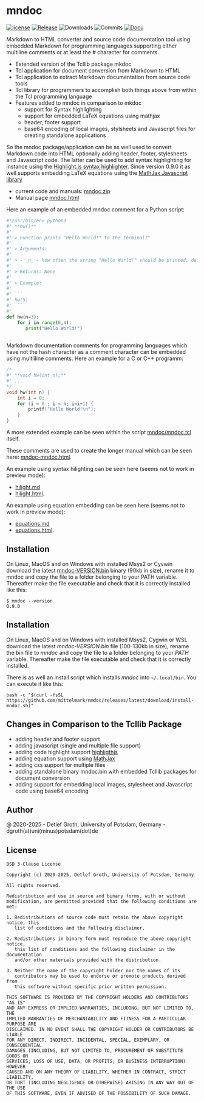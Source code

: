 # mndoc

[![license](https://img.shields.io/badge/license-BSD-lightgray.svg)](https://opensource.org/license/bsd)
[![Release](https://img.shields.io/github/v/release/mittelmark/mndoc.svg?label=current+release)](https://github.com/mittelmark/mndoc/releases)
![Downloads](https://img.shields.io/github/downloads/mittelmark/mndoc/total)
![Commits](https://img.shields.io/github/commits-since/mittelmark/mndoc/latest)
[![Docu](https://img.shields.io/badge/Docu-blue)](http://htmlpreview.github.io/?https://github.com/mittelmark/mndoc/blob/master/mndoc/mndoc.html)

Markdown to HTML converter and source code documentation tool using embedded Markdown for programming
languages supporting either multiline comments or at least the # character for comments.

* Extended version of the Tcllib package mkdoc
* Tcl application for document conversion from Markdown to HTML
* Tcl application to extract Markdown documentation from source code tools
* Tcl library for  programmers to accomplish both things above from within the
  Tcl programming language
* Features added to mndoc in comparison to mkdoc
    * support for Syntax highlighting
    * support for embedded LaTeX equations using mathjax
    * header, footer support
    * base64 encoding of local images, stylsheets and Javascript files for 
      creating standalone applications

So the mndoc package/application can be as well  used to  convert  Markdown  code into HTML  optionally  adding
header, footer, stylesheets and Javascript code. The latter can be used to add
syntax   highlighting   for   instance   using   the [Highlight.js syntax   highlighter](https://github.com/highlightjs).
Since version 0.9.0 it as well supports embedding LaTeX equations using the
[MathJax Javascript library](https://www.mathjax.org/)

* current code and manuals:  [mndoc.zip](https://github.com/mittelmark/mndoc/archive/refs/heads/main.zip)
* Manual page [mndoc.html](http://htmlpreview.github.io/?https://github.com/mittelmark/mndoc/blob/master/mndoc/mndoc.html)

Here an example of an embedded mndoc comment for a Python script:

```python
#!/usr/bin/env python3
#' **hw()**
#'  
#' > Function prints "Hello World!" to the terminal!"
#'  
#' > Arguments: 
#'  
#' > - _n_ - how often the string "Hello World!" should be printed, default: 3 
#'  
#' > Returns: None
#'  
#' > Example:
#'  
#' ```
#' hw(5)
#' ```
#'   
def hw(n=3):
    for i in range(0,n):  
       print("Hello World!")
    
```

Markdown  documentation  comments for programming languages which have not the
hash  character  as a  comment  character  can be  embedded  using  multliline
comments. Here an example for a C or C++ programm:

```c
/*
#' **void hw(int n);**
#' ...
*/
void hw(int n) {
    int i = 0;
    for (i = 0 ; i < n; i=i+1) {
        printf("Hello World!\n");
    }
}
```   

A more extended example can be seen within the script
[mndoc/mndoc.tcl](https://github.com/mittelmark/mndoc/blob/main/mndoc/mndoc.tcl)
itself. 

These comments are used to create the longer manual which can be seen here: 
[mndoc-mndoc.html](http://htmlpreview.github.io/?https://github.com/mittelmark/mndoc/blob/master/mndoc/mndoc-mndoc.html).

An example using syntax hilighting can be seen here (seems not to work in preview mode):

* [hilight.md](https://github.com/mittelmark/mndoc/blob/master/examples/hilight.md)
* [hilight.html](http://htmlpreview.github.io/?https://github.com/mittelmark/mndoc/blob/master/examples/hilight.html).

An example using equation embedding can be seen here (seems not to work in preview mode):

* [equations.md](https://github.com/mittelmark/mndoc/blob/master/examples/equations.md)
* [equations.html](http://htmlpreview.github.io/?https://github.com/mittelmark/mndoc/blob/master/examples/equations.html).

## Installation

On Linux, MacOS and on Windows with installed Msys2 or Cyvwin download the latest
[mndoc-VERSION.bin](https://github.com/mittelmark/mndoc/releases) binary (90kb in size), rename
it to mndoc and copy the file to a folder belonging to your PATH variable. 
Thereafter make the file executable and check that it is correctly installed like
this:

```
$ mndoc --version
0.9.0
```

## Installation

On Linux, MacOS and on Windows  with  installed  Msys2, Cygwin or WSL   download the
latest  _mndoc-VERSION.bin_ file  (100-130kb in size), rename the bin file to
_mndoc_  and  copy  the  file  to a  folder  belonging  to your  _PATH_  variable.
Thereafter make the file executable and check that it is correctly  installed.

There is as well an install script which installs _mndoc_ 
into `~/.local/bin`. You can execute it like this:

```
bash -c "$(curl -fsSL https://github.com/mittelmark/nmdoc/releases/latest/download/install-mndoc.sh)"
```

## Changes in Comparison to the Tcllib Package

- adding header and footer support
- adding javascript (single and multiple file support)
- adding code highlight support [highligthjs](https://highlightjs.org/)
- adding equation support using [MathJax](https://www.mathjax.org/)
- adding css support for multiple files
- adding  standalone  binary  mndoc.bin  with  embedded  Tcllib  packages  for
  document conversion
- adding support for embedding  local images,  stylesheet and Javascript  code
  using base64 encoding

## Author

@ 2020-2025 - Detlef  Groth,  University  of  Potsdam,  Germany  -
  dgroth(at)uni(minus)potsdam(dot)de

## License


```
BSD 3-Clause License

Copyright (c) 2020-2025, Detlef Groth, University of Potsdam, Germany

All rights reserved.

Redistribution and use in source and binary forms, with or without
modification, are permitted provided that the following conditions are met:

1. Redistributions of source code must retain the above copyright notice, this
   list of conditions and the following disclaimer.

2. Redistributions in binary form must reproduce the above copyright notice,
   this list of conditions and the following disclaimer in the documentation
   and/or other materials provided with the distribution.

3. Neither the name of the copyright holder nor the names of its
   contributors may be used to endorse or promote products derived from
   this software without specific prior written permission.

THIS SOFTWARE IS PROVIDED BY THE COPYRIGHT HOLDERS AND CONTRIBUTORS "AS IS"
AND ANY EXPRESS OR IMPLIED WARRANTIES, INCLUDING, BUT NOT LIMITED TO, THE
IMPLIED WARRANTIES OF MERCHANTABILITY AND FITNESS FOR A PARTICULAR PURPOSE ARE
DISCLAIMED. IN NO EVENT SHALL THE COPYRIGHT HOLDER OR CONTRIBUTORS BE LIABLE
FOR ANY DIRECT, INDIRECT, INCIDENTAL, SPECIAL, EXEMPLARY, OR CONSEQUENTIAL
DAMAGES (INCLUDING, BUT NOT LIMITED TO, PROCUREMENT OF SUBSTITUTE GOODS OR
SERVICES; LOSS OF USE, DATA, OR PROFITS; OR BUSINESS INTERRUPTION) HOWEVER
CAUSED AND ON ANY THEORY OF LIABILITY, WHETHER IN CONTRACT, STRICT LIABILITY,
OR TORT (INCLUDING NEGLIGENCE OR OTHERWISE) ARISING IN ANY WAY OUT OF THE USE
OF THIS SOFTWARE, EVEN IF ADVISED OF THE POSSIBILITY OF SUCH DAMAGE.
```


  
